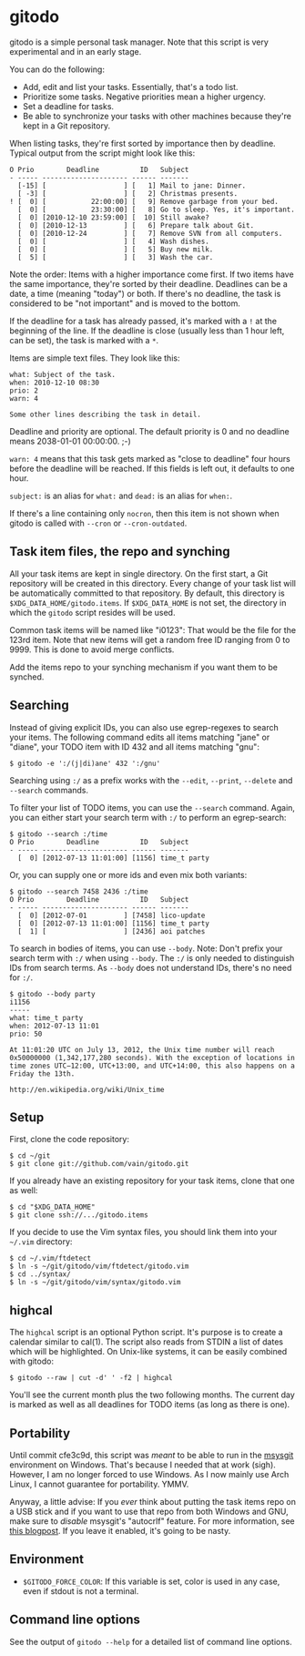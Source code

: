 gitodo
======

gitodo is a simple personal task manager. Note that this script is very
experimental and in an early stage.

You can do the following:

* Add, edit and list your tasks. Essentially, that's a todo list.
* Prioritize some tasks. Negative priorities mean a higher urgency.
* Set a deadline for tasks.
* Be able to synchronize your tasks with other machines because they're
  kept in a Git repository.

When listing tasks, they're first sorted by importance then by deadline.
Typical output from the script might look like this:

	O Prio        Deadline          ID   Subject
	- ----- --------------------- ------ -------
	  [-15] [                   ] [   1] Mail to jane: Dinner.
	  [ -3] [                   ] [   2] Christmas presents.
	! [  0] [           22:00:00] [   9] Remove garbage from your bed.
	  [  0] [           23:30:00] [   8] Go to sleep. Yes, it's important.
	  [  0] [2010-12-10 23:59:00] [  10] Still awake?
	  [  0] [2010-12-13         ] [   6] Prepare talk about Git.
	  [  0] [2010-12-24         ] [   7] Remove SVN from all computers.
	  [  0] [                   ] [   4] Wash dishes.
	  [  0] [                   ] [   5] Buy new milk.
	  [  5] [                   ] [   3] Wash the car.

Note the order: Items with a higher importance come first. If two items
have the same importance, they're sorted by their deadline. Deadlines
can be a date, a time (meaning "today") or both. If there's no deadline,
the task is considered to be "not important" and is moved to the bottom.

If the deadline for a task has already passed, it's marked with a `!` at
the beginning of the line. If the deadline is close (usually less than 1
hour left, can be set), the task is marked with a `*`.

Items are simple text files. They look like this:

	what: Subject of the task.
	when: 2010-12-10 08:30
	prio: 2
	warn: 4

	Some other lines describing the task in detail.

Deadline and priority are optional. The default priority is 0 and no
deadline means 2038-01-01 00:00:00. ;-)

`warn: 4` means that this task gets marked as "close to deadline" four
hours before the deadline will be reached. If this fields is left out,
it defaults to one hour.

`subject:` is an alias for `what:` and `dead:` is an alias for `when:`.

If there's a line containing only `nocron`, then this item is not shown
when gitodo is called with `--cron` or `--cron-outdated`.


Task item files, the repo and synching
--------------------------------------

All your task items are kept in single directory. On the first start,
a Git repository will be created in this directory. Every change of your
task list will be automatically committed to that repository. By
default, this directory is `$XDG_DATA_HOME/gitodo.items`. If
`$XDG_DATA_HOME` is not set, the directory in which the `gitodo` script
resides will be used.

Common task items will be named like "i0123": That would be the file for
the 123rd item. Note that new items will get a random free ID ranging
from 0 to 9999. This is done to avoid merge conflicts.

Add the items repo to your synching mechanism if you want them to be
synched.


Searching
---------

Instead of giving explicit IDs, you can also use egrep-regexes to search
your items. The following command edits all items matching "jane" or
"diane", your TODO item with ID 432 and all items matching "gnu":

	$ gitodo -e ':/(j|di)ane' 432 ':/gnu'

Searching using `:/` as a prefix works with the `--edit`, `--print`,
`--delete` and `--search` commands.

To filter your list of TODO items, you can use the `--search` command.
Again, you can either start your search term with `:/` to perform an
egrep-search:

	$ gitodo --search :/time
	O Prio        Deadline          ID   Subject
	- ----- --------------------- ------ -------
	  [  0] [2012-07-13 11:01:00] [1156] time_t party

Or, you can supply one or more ids and even mix both variants:

	$ gitodo --search 7458 2436 :/time
	O Prio        Deadline          ID   Subject
	- ----- --------------------- ------ -------
	  [  0] [2012-07-01         ] [7458] lico-update
	  [  0] [2012-07-13 11:01:00] [1156] time_t party
	  [  1] [                   ] [2436] aoi patches

To search in bodies of items, you can use `--body`. Note: Don't prefix
your search term with `:/` when using `--body`. The `:/` is only needed
to distinguish IDs from search terms. As `--body` does not understand
IDs, there's no need for `:/`.

	$ gitodo --body party
	i1156
	-----
	what: time_t party
	when: 2012-07-13 11:01
	prio: 50

	At 11:01:20 UTC on July 13, 2012, the Unix time number will reach
	0x50000000 (1,342,177,280 seconds). With the exception of locations in
	time zones UTC−12:00, UTC+13:00, and UTC+14:00, this also happens on a
	Friday the 13th.

	http://en.wikipedia.org/wiki/Unix_time

Setup
-----

First, clone the code repository:

	$ cd ~/git
	$ git clone git://github.com/vain/gitodo.git

If you already have an existing repository for your task items, clone
that one as well:

	$ cd "$XDG_DATA_HOME"
	$ git clone ssh://.../gitodo.items

If you decide to use the Vim syntax files, you should link them into
your `~/.vim` directory:

	$ cd ~/.vim/ftdetect
	$ ln -s ~/git/gitodo/vim/ftdetect/gitodo.vim
	$ cd ../syntax/
	$ ln -s ~/git/gitodo/vim/syntax/gitodo.vim


highcal
-------

The `highcal` script is an optional Python script. It's purpose is to
create a calendar similar to cal(1). The script also reads from STDIN a
list of dates which will be highlighted. On Unix-like systems, it can be
easily combined with gitodo:

	$ gitodo --raw | cut -d' ' -f2 | highcal

You'll see the current month plus the two following months. The current
day is marked as well as all deadlines for TODO items (as long as there
is one).


Portability
-----------

Until commit cfe3c9d, this script was *meant* to be able to run in the
[msysgit](http://code.google.com/p/msysgit/) environment on Windows.
That's because I needed that at work (sigh). However, I am no longer
forced to use Windows. As I now mainly use Arch Linux, I cannot
guarantee for portability. YMMV.

Anyway, a little advise: If you *ever* think about putting the task
items repo on a USB stick and if you want to use that repo from both
Windows and GNU, make sure to *disable* msysgit's "autocrlf" feature.
For more information, see [this
blogpost](http://www.tigraine.at/2010/02/03/disable-autcrlf-in-msysgit/).
If you leave it enabled, it's going to be nasty.


Environment
-----------

* `$GITODO_FORCE_COLOR`: If this variable is set, color is used in any
  case, even if stdout is not a terminal.


Command line options
--------------------

See the output of `gitodo --help` for a detailed list of command line
options.
